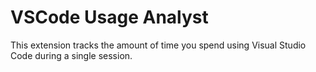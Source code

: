 # VSCode Usage Analyst

This extension tracks the amount of time you spend using Visual Studio Code during a single session. 